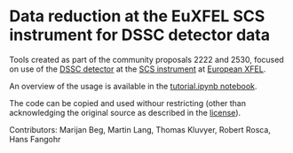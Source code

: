 # Data reduction at the EuXFEL SCS instrument for DSSC detector data 

Tools created as part of the community proposals 2222 and 2530, focused on use of 
the [DSSC detector](https://www.xfel.eu/news_and_events/news/index_eng.html?openDirectAnchor=1701&two_columns=0) 
at the [SCS instrument](https://www.xfel.eu/facility/instruments/scs/index_eng.html) at 
[European XFEL](https://www.xfel.eu).

An overview of the usage is available in the [tutorial.ipynb notebook](tutorial.ipynb).

The code can be copied and used withour restricting (other than acknowledging the original source as described in the [license](LICENSE.txt)).

Contributors: Marijan Beg, Martin Lang, Thomas Kluvyer, Robert Rosca, Hans Fangohr
